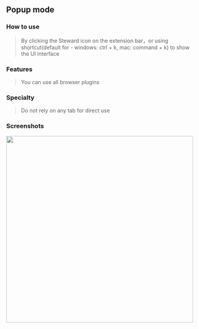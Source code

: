 ## Popup mode

### How to use
> By clicking the Steward icon on the extension bar，or using shortcut(default for - windows: ctrl + k, mac: command + k) to show the UI interface

### Features
> You can use all browser plugins

### Specialty
> Do not rely on any tab for direct use

### Screenshots
<img src="https://i.imgur.com/Cw1HmjO.jpg" width="500" />

